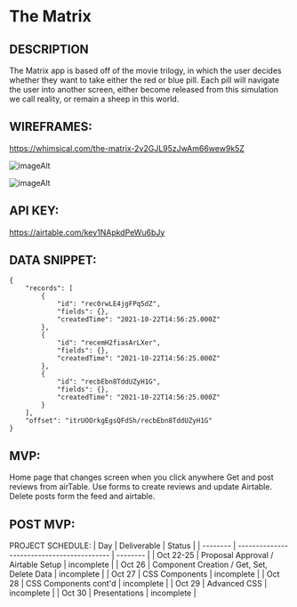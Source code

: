 # The Matrix

## DESCRIPTION
The Matrix app is based off of the movie trilogy, in which the user decides whether they want to take either the red or blue pill. Each pill will navigate the user into another screen, either become released from this simulation we call reality, or remain a sheep in this world.

## WIREFRAMES:
https://whimsical.com/the-matrix-2v2GJL95zJwAm66wew9k5Z

![imageAlt](https://imgur.com/eLemDDa)

![imageAlt]()


## API KEY: 
https://airtable.com/key1NApkdPeWu6bJy


 ## DATA SNIPPET:

```
{
    "records": [
        {
            "id": "rec0rwLE4jgFPq5dZ",
            "fields": {},
            "createdTime": "2021-10-22T14:56:25.000Z"
        },
        {
            "id": "recemH2fiasArLXer",
            "fields": {},
            "createdTime": "2021-10-22T14:56:25.000Z"
        },
        {
            "id": "recbEbn8TddUZyH1G",
            "fields": {},
            "createdTime": "2021-10-22T14:56:25.000Z"
        }
    ],
    "offset": "itrUOOrkgEgsQFdSh/recbEbn8TddUZyH1G"
}
```

## MVP:
Home page that changes screen when you click anywhere
Get and post reviews from airTable.
Use forms to create reviews and update Airtable.
Delete posts form the feed and airtable.

## POST MVP:


PROJECT SCHEDULE:
| Day      | Deliverable                                | Status   |
| -------- | ------------------------------------------ | -------- |
| Oct 22-25 | Proposal Approval / Airtable Setup         | incomplete |
| Oct 26   | Component Creation / Get, Set, Delete Data | incomplete |
| Oct 27   | CSS Components                             | incomplete |
| Oct 28   | CSS Components cont'd                      | incomplete |
| Oct 29   | Advanced CSS                               | incomplete |
| Oct 30   | Presentations                              | incomplete |